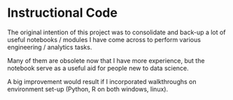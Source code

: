 # Instructional Code

The original intention of this project was to consolidate and back-up a lot of useful notebooks / modules I have come across to perform various engineering / analytics tasks. 

Many of them are obsolete now that I have more experience, but the notebook serve as a useful aid for people new to data science. 

A big improvement would result if I incorporated walkthroughs on environment set-up (Python, R on both windows, linux).
